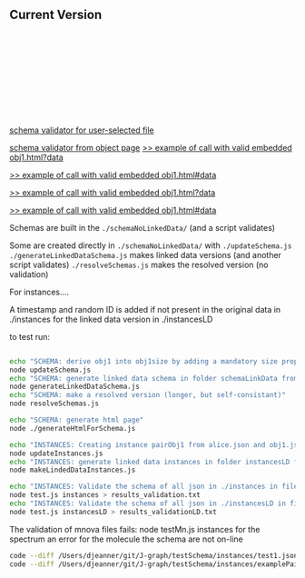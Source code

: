 ## Current Version

<script src="https://d3js.org/d3.v7.min.js"></script>
<script src="https://cdn.jsdelivr.net/gh/CHEMeDATA/dispProxToVal@latest/src/dispProxToVal.js"></script>

<svg id="drawing"></svg>
<div id="tooltip" style="position: absolute; visibility: hidden; padding: 8px; background-color: white; border: 1px solid #ccc; border-radius: 5px; pointer-events: none; z-index: 10;"></div>
 
<script>
    const dispQuality = new DispProxToVal("#drawing");
    dispQuality.initJson({ "array": [{ "label": "Initial value: 1.0. Change it with the slider", "value": 0.8830 }] }, { types: ["toCen"] });
       
</script>



[schema validator for user-selected file](./html/checkSchemaFromFile.html) 

[schema validator from object page](./html/index.html) 
[ >>      example of call with valid  embedded obj1.html?data](http://127.0.0.1:5501/testSchema/html/obj1.html?data={"content":{"$schema":"https://raw.githubusercontent.com/NMReDATAInitiative/J-graph/main/testSchema/schemaNoLinkData/obj1.json","name":"Alice2","age":30}})

[ >>      example of call with valid  embedded obj1.html#data](http://127.0.0.1:5501/testSchema/html/obj1.html#data={"content":{"$schema":"https://raw.githubusercontent.com/NMReDATAInitiative/J-graph/main/testSchema/schemaNoLinkData/obj1.json","name":"Alice2","age":30}})


[ >>      example of call with valid  embedded obj1.html?data](https://nmredatainitiative.github.io/J-graph/testSchema/html/obj1.html?data={"content":{"$schema":"https://raw.githubusercontent.com/NMReDATAInitiative/J-graph/main/testSchema/schemaNoLinkData/obj1.json","name":"Alice233","age":30}})


[ >>      example of call with valid  embedded obj1.html#data](https://nmredatainitiative.github.io/J-graph/testSchema/html/obj1.html#data={"content":{"$schema":"https://raw.githubusercontent.com/NMReDATAInitiative/J-graph/main/testSchema/schemaNoLinkData/obj1.json","name":"Alice233","age":30}})


Schemas are built in the `./schemaNoLinkedData/` (and a script validates)

Some are created directly in `./schemaNoLinkedData/` with `./updateSchema.js`
`./generateLinkedDataSchema.js` makes linked data versions (and another script validates)
`./resolveSchemas.js` makes the resolved version (no validation)

For instances....

A timestamp and random ID is added if not present in the original data in ./instances for the linked data version in ./instancesLD




 to test run:

```zsh

echo "SCHEMA: derive obj1 into obj1size by adding a mandatory size property"
node updateSchema.js
echo "SCHEMA: generate linked data schema in folder schemaLinkData from folder schemaNoLinkData"
node generateLinkedDataSchema.js
echo "SCHEMA: make a resolved version (longer, but self-consistant)"
node resolveSchemas.js

echo "SCHEMA: generate html page"
node ./generateHtmlForSchema.js

echo "INSTANCES: Creating instance pairObj1 from alice.json and obj1.json"
node updateInstances.js
echo "INSTANCES: generate linked data instances in folder instancesLD from folder instances"
node makeLindedDataInstances.js

echo "INSTANCES: Validate the schema of all json in ./instances in file results_validation.txt"
node test.js instances > results_validation.txt
echo "INSTANCES: Validate the schema of all json in ./instancesLD in file results_validationLD.txt"
node test.js instancesLD > results_validationLD.txt


```



The validation of mnova files fails:
node testMn.js instances
for the spectrum an error
for the molecule the schema are not on-line

```zsh
code --diff /Users/djeanner/git/J-graph/testSchema/instances/test1.json /Users/djeanner/git/J-graph/testSchema/instancesLD/test1.json
code --diff /Users/djeanner/git/J-graph/testSchema/instances/examplePair_EmbededSchema.json /Users/djeanner/git/J-graph/testSchema/instancesLD/examplePair_EmbededSchema.json
```
